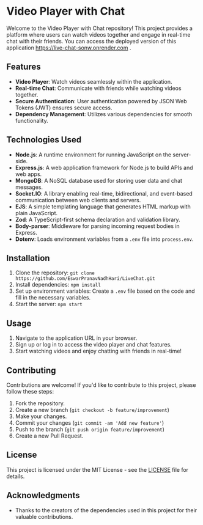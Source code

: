 # Video Player with Chat

Welcome to the Video Player with Chat repository! This project provides a platform where users can watch videos together and engage in real-time chat with their friends.
You can access the deployed version of this application https://live-chat-sonw.onrender.com .

## Features

- **Video Player**: Watch videos seamlessly within the application.
- **Real-time Chat**: Communicate with friends while watching videos together.
- **Secure Authentication**: User authentication powered by JSON Web Tokens (JWT) ensures secure access.
- **Dependency Management**: Utilizes various dependencies for smooth functionality.

## Technologies Used

- **Node.js**: A runtime environment for running JavaScript on the server-side.
- **Express.js**: A web application framework for Node.js to build APIs and web apps.
- **MongoDB**: A NoSQL database used for storing user data and chat messages.
- **Socket.IO**: A library enabling real-time, bidirectional, and event-based communication between web clients and servers.
- **EJS**: A simple templating language that generates HTML markup with plain JavaScript.
- **Zod**: A TypeScript-first schema declaration and validation library.
- **Body-parser**: Middleware for parsing incoming request bodies in Express.
- **Dotenv**: Loads environment variables from a `.env` file into `process.env`.

## Installation

1. Clone the repository: `git clone https://github.com/EswarPranavNadhHari/LiveChat.git`
2. Install dependencies: `npm install`
3. Set up environment variables: Create a `.env` file based on the code and fill in the necessary variables.
4. Start the server: `npm start`

## Usage

1. Navigate to the application URL in your browser.
2. Sign up or log in to access the video player and chat features.
3. Start watching videos and enjoy chatting with friends in real-time!

## Contributing

Contributions are welcome! If you'd like to contribute to this project, please follow these steps:

1. Fork the repository.
2. Create a new branch (`git checkout -b feature/improvement`)
3. Make your changes.
4. Commit your changes (`git commit -am 'Add new feature'`)
5. Push to the branch (`git push origin feature/improvement`)
6. Create a new Pull Request.

## License

This project is licensed under the MIT License - see the [LICENSE](https://github.com/EswarPranavNadhHari/LiveChat/blob/main/LICENSE) file for details.

## Acknowledgments

- Thanks to the creators of the dependencies used in this project for their valuable contributions.
